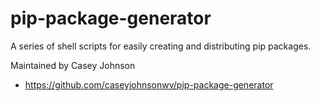 # pip-package-generator

A series of shell scripts for easily creating and distributing pip packages.

Maintained by Casey Johnson
- https://github.com/caseyjohnsonwv/pip-package-generator
